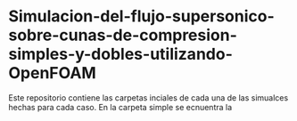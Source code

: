 # Simulacion-del-flujo-supersonico-sobre-cunas-de-compresion-simples-y-dobles-utilizando-OpenFOAM
Este repositorio contiene las carpetas inciales de cada una de las simualces hechas para cada caso. En la carpeta simple se ecnuentra la 
